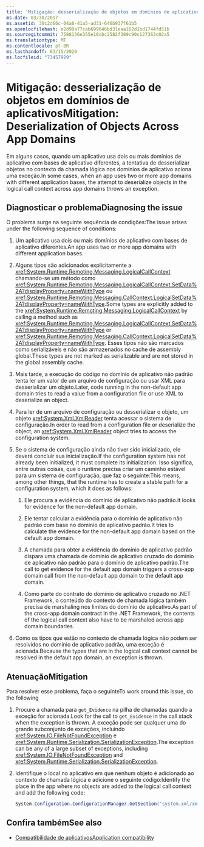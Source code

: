 ```yaml
---
title: 'Mitigação: desserialização de objetos em domínios de aplicativos'
ms.date: 03/30/2017
ms.assetid: 30c2d66c-04a8-41a5-ad31-646b937f61b5
ms.openlocfilehash: e2d90a77cab699646bd31eaa162d1bd1744fd51b
ms.sourcegitcommit: 7588136e355e10cbc2582f389c90c127363c02a5
ms.translationtype: MT
ms.contentlocale: pt-BR
ms.lasthandoff: 03/15/2020
ms.locfileid: "73457929"
---
```

# <a name="mitigation-deserialization-of-objects-across-app-domains"></a><span data-ttu-id="02a22-102">Mitigação: desserialização de objetos em domínios de aplicativos</span><span class="sxs-lookup"><span data-stu-id="02a22-102">Mitigation: Deserialization of Objects Across App Domains</span></span>
<span data-ttu-id="02a22-103">Em alguns casos, quando um aplicativo usa dois ou mais domínios de aplicativo com bases de aplicativo diferentes, a tentativa de desserializar objetos no contexto da chamada lógica nos domínios de aplicativo aciona uma exceção.</span><span class="sxs-lookup"><span data-stu-id="02a22-103">In some cases, when an app uses two or more app domains with different application bases, the attempt to deserialize objects in the logical call context across app domains throws an exception.</span></span>  
  
## <a name="diagnosing-the-issue"></a><span data-ttu-id="02a22-104">Diagnosticar o problema</span><span class="sxs-lookup"><span data-stu-id="02a22-104">Diagnosing the issue</span></span>  
 <span data-ttu-id="02a22-105">O problema surge na seguinte sequência de condições:</span><span class="sxs-lookup"><span data-stu-id="02a22-105">The issue arises under the following sequence of conditions:</span></span>  
  
1. <span data-ttu-id="02a22-106">Um aplicativo usa dois ou mais domínios de aplicativo com bases de aplicativo diferentes.</span><span class="sxs-lookup"><span data-stu-id="02a22-106">An app uses two or more app domains with different application bases.</span></span>  
  
2. <span data-ttu-id="02a22-107">Alguns tipos são adicionados explicitamente a <xref:System.Runtime.Remoting.Messaging.LogicalCallContext> chamando-se um método como <xref:System.Runtime.Remoting.Messaging.LogicalCallContext.SetData%2A?displayProperty=nameWithType> ou <xref:System.Runtime.Remoting.Messaging.CallContext.LogicalSetData%2A?displayProperty=nameWithType>.</span><span class="sxs-lookup"><span data-stu-id="02a22-107">Some types are explicitly added to the <xref:System.Runtime.Remoting.Messaging.LogicalCallContext> by calling a method such as <xref:System.Runtime.Remoting.Messaging.LogicalCallContext.SetData%2A?displayProperty=nameWithType> or <xref:System.Runtime.Remoting.Messaging.CallContext.LogicalSetData%2A?displayProperty=nameWithType>.</span></span> <span data-ttu-id="02a22-108">Esses tipos não são marcados como serializáveis e não são armazenados no cache de assembly global.</span><span class="sxs-lookup"><span data-stu-id="02a22-108">These types are not marked as serializable and are not stored in the global assembly cache.</span></span>  
  
3. <span data-ttu-id="02a22-109">Mais tarde, a execução do código no domínio de aplicativo não padrão tenta ler um valor de um arquivo de configuração ou usar XML para desserializar um objeto.</span><span class="sxs-lookup"><span data-stu-id="02a22-109">Later, code running in the non-default app domain tries to read a value from a configuration file or use XML to deserialize an object.</span></span>  
  
4. <span data-ttu-id="02a22-110">Para ler de um arquivo de configuração ou desserializar o objeto, um objeto <xref:System.Xml.XmlReader> tenta acessar o sistema de configuração.</span><span class="sxs-lookup"><span data-stu-id="02a22-110">In order to read from a configuration file or deserialize the object, an <xref:System.Xml.XmlReader> object tries to access the configuration system.</span></span>  
  
5. <span data-ttu-id="02a22-111">Se o sistema de configuração ainda não tiver sido inicializado, ele deverá concluir sua inicialização.</span><span class="sxs-lookup"><span data-stu-id="02a22-111">If the configuration system has not already been initialized, it must complete its initialization.</span></span> <span data-ttu-id="02a22-112">Isso significa, entre outras coisas, que o runtime precisa criar um caminho estável para um sistema de configuração, que faz o seguinte:</span><span class="sxs-lookup"><span data-stu-id="02a22-112">This means, among other things, that the runtime has to create a stable path for a configuration system, which it does as follows:</span></span>  
  
    1. <span data-ttu-id="02a22-113">Ele procura a evidência do domínio de aplicativo não padrão.</span><span class="sxs-lookup"><span data-stu-id="02a22-113">It looks for evidence for the non-default app domain.</span></span>  
  
    2. <span data-ttu-id="02a22-114">Ele tentar calcular a evidência para o domínio de aplicativo não padrão com base no domínio de aplicativo padrão.</span><span class="sxs-lookup"><span data-stu-id="02a22-114">It tries to calculate the evidence for the non-default app domain based on the default app domain.</span></span>  
  
    3. <span data-ttu-id="02a22-115">A chamada para obter a evidência do domínio de aplicativo padrão dispara uma chamada de domínio de aplicativo cruzado do domínio de aplicativo não padrão para o domínio de aplicativo padrão.</span><span class="sxs-lookup"><span data-stu-id="02a22-115">The call to get evidence for the default app domain triggers a cross-app domain call from the non-default app domain to the default app domain.</span></span>  
  
    4. <span data-ttu-id="02a22-116">Como parte do contrato do domínio de aplicativo cruzado no .NET Framework, o conteúdo do contexto de chamada lógica também precisa de marshaling nos limites do domínio de aplicativo.</span><span class="sxs-lookup"><span data-stu-id="02a22-116">As part of the cross-app domain contract in the .NET Framework, the contents of the logical call context also have to be marshaled across app domain boundaries.</span></span>  
  
6. <span data-ttu-id="02a22-117">Como os tipos que estão no contexto de chamada lógica não podem ser resolvidos no domínio de aplicativo padrão, uma exceção é acionada.</span><span class="sxs-lookup"><span data-stu-id="02a22-117">Because the types that are in the logical call context cannot be resolved in the default app domain, an exception is thrown.</span></span>  
  
## <a name="mitigation"></a><span data-ttu-id="02a22-118">Atenuação</span><span class="sxs-lookup"><span data-stu-id="02a22-118">Mitigation</span></span>  
 <span data-ttu-id="02a22-119">Para resolver esse problema, faça o seguinte</span><span class="sxs-lookup"><span data-stu-id="02a22-119">To work around this issue, do the following</span></span>  
  
1. <span data-ttu-id="02a22-120">Procure a chamada para `get_Evidence` na pilha de chamadas quando a exceção for acionada.</span><span class="sxs-lookup"><span data-stu-id="02a22-120">Look for the call to `get_Evidence` in the call stack when the exception is thrown.</span></span> <span data-ttu-id="02a22-121">A exceção pode ser qualquer uma do grande subconjunto de exceções, incluindo <xref:System.IO.FileNotFoundException> e <xref:System.Runtime.Serialization.SerializationException>.</span><span class="sxs-lookup"><span data-stu-id="02a22-121">The exception can be any of a large subset of exceptions, including <xref:System.IO.FileNotFoundException> and <xref:System.Runtime.Serialization.SerializationException>.</span></span>  
  
2. <span data-ttu-id="02a22-122">Identifique o local no aplicativo em que nenhum objeto é adicionado ao contexto de chamada lógica e adicione o seguinte código:</span><span class="sxs-lookup"><span data-stu-id="02a22-122">Identify the place in the app where no objects are added to the logical call context and add the following code:</span></span>  
  
    ```csharp
    System.Configuration.ConfigurationManager.GetSection("system.xml/xmlReader");  
    ```
  
## <a name="see-also"></a><span data-ttu-id="02a22-123">Confira também</span><span class="sxs-lookup"><span data-stu-id="02a22-123">See also</span></span>

- [<span data-ttu-id="02a22-124">Compatibilidade de aplicativos</span><span class="sxs-lookup"><span data-stu-id="02a22-124">Application compatibility</span></span>](application-compatibility.md)
